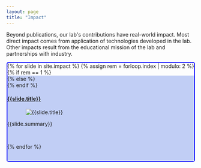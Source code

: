```yaml
---
layout: page
title: "Impact"
---
```

Beyond publications, our lab's contributions have real-world impact.
Most direct impact comes from application of technologies developed in the lab.
Other impacts result from the educational mission of the lab and partnerships with industry.
<div class="impact-page-styles">
  <div class="row" style="margin:auto;justify-content:center;width:99%;max-width:1000px;border:2px solid blue;border-radius:5px">
    {% for slide in site.impact %}
    {% assign rem = forloop.index | modulo: 2 %}
    {% if rem == 1 %}
    <div class="row" style="margin:auto;justify-content:center;width:100%;max-width:1000px;background-color:#c1cef5;padding-bottom:30px">
    {% else %}
    <div class="row" style="margin:auto;justify-content:center;width:100%;max-width:1000px;padding-bottom:30px">
    {% endif %}
    <h4><a href="{{ slide.url | relative_url}}">{{slide.title}}</a></h4>
      <div class="row" style="margin:0 auto;width:100%;max-width:400px">
        <img src="{{slide.splash | relative_url}}" class="d-block w-100" alt="{{slide.title}}">
      </div>
      <div class="col" style="width:100%">
      <p>{{slide.summary}}</p>
      </div>
    </div>
  {% endfor %}
  </div>
</div>

